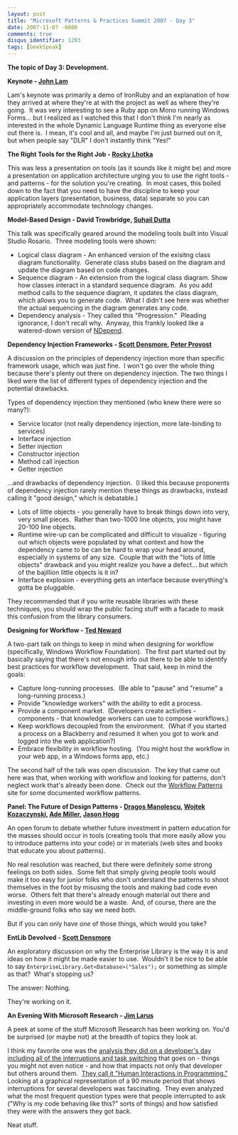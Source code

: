 ```yaml
---
layout: post
title: "Microsoft Patterns & Practices Summit 2007 - Day 3"
date: 2007-11-07 -0800
comments: true
disqus_identifier: 1293
tags: [GeekSpeak]
---
```

**The topic of Day 3: Development.**

**Keynote - [John Lam](http://www.iunknown.com/)**

Lam's keynote was primarily a demo of IronRuby and an explanation of how
they arrived at where they're at with the project as well as where
they're going.  It was very interesting to see a Ruby app on Mono
running Windows Forms... but I realized as I watched this that I don't
think I'm nearly as interested in the whole Dynamic Language Runtime
thing as everyone else out there is.  I mean, it's cool and all, and
maybe I'm just burned out on it, but when people say "DLR" I don't
instantly think "Yes!"

**The Right Tools for the Right Job - [Rocky
Lhotka](http://www.lhotka.net/)**

This was less a presentation on tools (as it sounds like it might be)
and more a presentation on application architecture urging you to use
the right tools - and patterns - for the solution you're creating.  In
most cases, this boiled down to the fact that you need to have the
discipline to keep your application layers (presentation, business,
data) separate so you can appropriately accommodate technology changes.

**Model-Based Design - David Trowbridge, [Suhail
Dutta](http://blogs.msdn.com/suhail/default.aspx)**

This talk was specifically geared around the modeling tools built into
Visual Studio Rosario.  Three modeling tools were shown:

- Logical class diagram - An enhanced version of the exisitng class
    diagram functionality.  Generate class stubs based on the diagram
    and update the diagram based on code changes.
- Sequence diagram - An extension from the logical class diagram.
    Show how classes interact in a standard sequence diagram.  As you
    add method calls to the sequence diagram, it updates the class
    diagram, which allows you to generate code.  What I didn't see here
    was whether the actual sequencing in the diagram generates any code.
- Dependency analysis - They called this "Progression."  Pleading
    ignorance, I don't recall why.  Anyway, this frankly looked like a
    watered-down version of [NDepend](http://www.ndepend.com/).

**Dependency Injection Frameworks - [Scott
Densmore](http://www.agileprogrammer.com/scottden/), [Peter
Provost](http://www.peterprovost.org)**

A discussion on the principles of dependency injection more than
specific framework usage, which was just fine.  I won't go over the
whole thing because there's plenty out there on dependency injection.
The two things I liked were the list of different types of dependency
injection and the potential drawbacks.

Types of dependency injection they mentioned (who knew there were so
many?):

- Service locator (not really dependency injection, more late-binding
    to services)
- Interface injection
- Setter injection
- Constructor injection
- Method call injection
- Getter injection

...and drawbacks of dependency injection.  (I liked this because
proponents of dependency injection rarely mention these things as
drawbacks, instead calling it "good design," which is debatable.)

- Lots of little objects - you generally have to break things down
    into very, very small pieces.  Rather than two-1000 line objects,
    you might have 20-100 line objects.
- Runtime wire-up can be complicated and difficult to visualize -
    figuring out which objects were populated by what context and how
    the dependency came to be can be hard to wrap your head around,
    especially in systems of any size.  Couple that with the "lots of
    little objects" drawback and you might realize you have a defect...
    but which of the bajillion little objects is it in?
- Interface explosion - everything gets an interface because
    everything's gotta be pluggable.

They recommended that if you write reusable libraries with these
techniques, you should wrap the public facing stuff with a facade to
mask this confusion from the library consumers.

**Designing for Workflow - [Ted Neward](http://blogs.tedneward.com/)**

A two-part talk on things to keep in mind when designing for workflow
(specifically, Windows Workflow Foundation).  The first part started out
by basically saying that there's not enough info out there to be able to
identify best practices for workflow development.  That said, keep in
mind the goals:

- Capture long-running processes.  (Be able to "pause" and "resume" a
    long-running process.)
- Provide "knowledge workers" with the ability to edit a process.
- Provide a component market.  (Developers create activities -
    components - that knowledge workers can use to compose workflows.)
- Keep workflows decoupled from the environment.  (What if you started
    a process on a Blackberry and resumed it when you got to work and
    logged into the web application?)
- Embrace flexibility in workflow hosting.  (You might host the
    workflow in your web app, in a Windows forms app, etc.)

The second half of the talk was open discussion.  The key that came out
here was that, when working with workflow and looking for patterns,
don't neglect work that's already been done.  Check out the [Workflow
Patterns](http://www.workflowpatterns.com) site for some documented
workflow patterns.

**Panel: The Future of Design Patterns - [Dragos
Manolescu](http://micro-workflow.com/), [Wojtek
Kozaczynski](http://blogs.msdn.com/wojtek/), [Ade
Miller](http://ademiller.spaces.live.com/), [Jason
Hogg](http://blogs.msdn.com/thehoggblog/)**

An open forum to debate whether future investment in pattern education
for the masses should occur in tools (creating tools that more easily
allow you to introduce patterns into your code) or in materials (web
sites and books that educate you about patterns).

No real resolution was reached, but there were definitely some strong
feelings on both sides.  Some felt that simply giving people tools would
make it too easy for junior folks who don't understand the patterns to
shoot themselves in the foot by misusing the tools and making bad code
even worse.  Others felt that there's already enough material out there
and investing in even more would be a waste.  And, of course, there are
the middle-ground folks who say we need both.

But if you can only have *one* of those things, which would you take?

**EntLib Devolved - [Scott
Densmore](http://www.agileprogrammer.com/scottden/)**

An exploratory discussion on why the Enterprise Library is the way it is
and ideas on how it might be made easier to use.  Wouldn't it be nice to
be able to say `EnterpriseLibrary.Get<Database>("Sales");` or something
as simple as that?  What's stopping us?

The answer: Nothing.

They're working on it.

**An Evening With Microsoft Research - [Jim
Larus](http://research.microsoft.com/~larus/)**

A peek at some of the stuff Microsoft Research has been working on.
You'd be surprised (or maybe not) at the breadth of topics they look at.

I think my favorite one was the [analysis they did on a developer's day
including all of the interruptions and task
switching](http://research.microsoft.com/hip/papers/Ko2007InformationNeeds.pdf)
that goes on - things you might not even notice - and how that impacts
not only that developer but others around them.  [They call it "Human
Interactions in Programming."](http://research.microsoft.com/hip/)
Looking at a graphical representation of a 90 minute period that shows
interruptions for several developers was fascinating.  They even
analyzed what the most frequent question types were that people
interrupted to ask ("Why is my code behaving like this?" sorts of
things) and how satisfied they were with the answers they got back.

Neat stuff.
